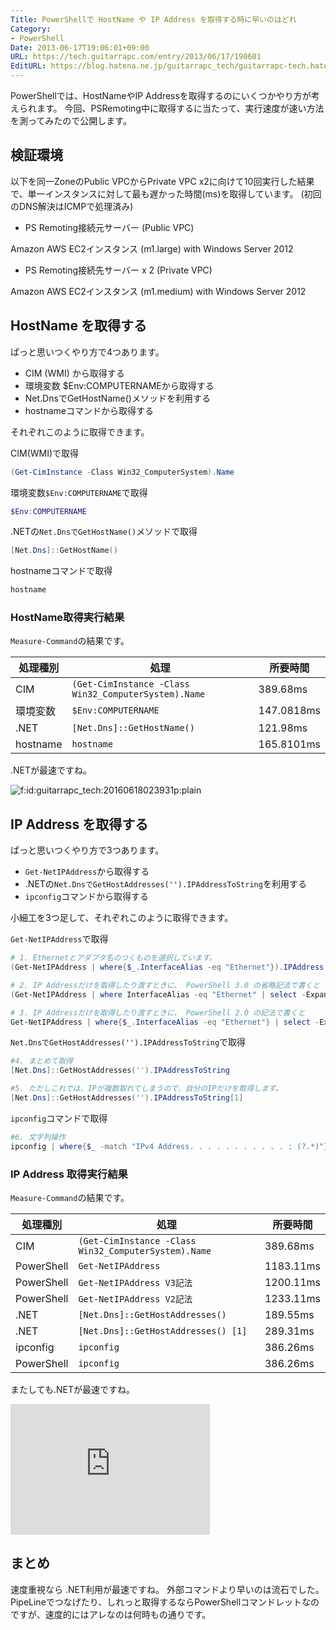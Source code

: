 ```yaml
---
Title: PowerShellで HostName や IP Address を取得する時に早いのはどれ
Category:
- PowerShell
Date: 2013-06-17T19:06:01+09:00
URL: https://tech.guitarrapc.com/entry/2013/06/17/190601
EditURL: https://blog.hatena.ne.jp/guitarrapc_tech/guitarrapc-tech.hatenablog.com/atom/entry/6802418398340924647
---
```


<!--
Date: 2013-06-17T19:06:01+09:00
URL: https://tech.guitarrapc.com/entry/2013/06/17/190601
-->

PowerShellでは、HostNameやIP Addressを取得するのにいくつかやり方が考えられます。 今回、PSRemoting中に取得するに当たって、実行速度が速い方法を測ってみたので公開します。

## 検証環境

以下を同一ZoneのPublic VPCからPrivate VPC x2に向けて10回実行した結果で、単一インスタンスに対して最も遅かった時間(ms)を取得しています。 (初回のDNS解決はICMPで処理済み)

- PS Remoting接続元サーバー (Public VPC)

Amazon AWS EC2インスタンス (m1.large) with Windows Server 2012

- PS Remoting接続先サーバー x 2 (Private VPC)

Amazon AWS EC2インスタンス (m1.medium) with Windows Server 2012

## HostName を取得する

ぱっと思いつくやり方で4つあります。

- CIM (WMI) から取得する
- 環境変数 $Env:COMPUTERNAMEから取得する
- Net.DnsでGetHostName()メソッドを利用する
- hostnameコマンドから取得する

それぞれこのように取得できます。

CIM(WMI)で取得

```ps1
(Get-CimInstance -Class Win32_ComputerSystem).Name
```

環境変数`$Env:COMPUTERNAME`で取得

```ps1
$Env:COMPUTERNAME
```

.NETの`Net.DnsでGetHostName()`メソッドで取得

```ps1
[Net.Dns]::GetHostName()
```

hostnameコマンドで取得

```ps1
hostname
```

### HostName取得実行結果

`Measure-Command`の結果です。

| 処理種別 | 処理 | 所要時間 |
| --- | --- | --- |
| CIM | `(Get-CimInstance -Class Win32_ComputerSystem).Name` | 389.68ms |
| 環境変数 | `$Env:COMPUTERNAME` | 147.0818ms |
| .NET | `[Net.Dns]::GetHostName()` | 121.98ms |
| hostname | `hostname` | 165.8101ms |

.NETが最速ですね。

<img class="hatena-fotolife" title="f:id:guitarrapc_tech:20160618023931p:plain" src="//cdn-ak.f.st-hatena.com/images/fotolife/g/guitarrapc_tech/20160618/20160618023931.png" alt="f:id:guitarrapc_tech:20160618023931p:plain" />

## IP Address を取得する

ぱっと思いつくやり方で3つあります。

- `Get-NetIPAddress`から取得する
- .NETの`Net.DnsでGetHostAddresses('').IPAddressToString`を利用する
- `ipconfig`コマンドから取得する

小細工を3つ足して、それぞれこのように取得できます。

`Get-NetIPAddress`で取得

```ps1
# 1. Ethernetとアダプタ名のつくものを選択しています。
(Get-NetIPAddress | where{$_.InterfaceAlias -eq "Ethernet"}).IPAddress

# 2. IP Addressだけを取得したり渡すときに、 PowerShell 3.0 の省略記法で書くと
(Get-NetIPAddress | where InterfaceAlias -eq "Ethernet" | select -ExpandProperty IPAddress)

# 3. IP Addressだけを取得したり渡すときに、 PowerShell 2.0 の記法で書くと
Get-NetIPAddress | where{$_.InterfaceAlias -eq "Ethernet"} | select -ExpandProperty IPAddress
```


`Net.DnsでGetHostAddresses('').IPAddressToString`で取得

```ps1
#4. まとめて取得
[Net.Dns]::GetHostAddresses('').IPAddressToString

#5. ただしこれでは、IPが複数取れてしまうので、自分のIPだけを取得します。
[Net.Dns]::GetHostAddresses('').IPAddressToString[1]
```


`ipconfig`コマンドで取得

```ps1
#6. 文字列操作
ipconfig | where{$_ -match "IPv4 Address. . . . . . . . . . . : (?.*)"} | %{$Matches.ip}
```

### IP Address 取得実行結果

`Measure-Command`の結果です。

| 処理種別 | 処理 | 所要時間 |
| --- | --- | --- |
| CIM | `(Get-CimInstance -Class Win32_ComputerSystem).Name` | 389.68ms |
| PowerShell | `Get-NetIPAddress` | 1183.11ms |
| PowerShell | `Get-NetIPAddress V3記法` | 1200.11ms |
| PowerShell | `Get-NetIPAddress V2記法` | 1233.11ms |
| .NET | `[Net.Dns]::GetHostAddresses()` | 189.55ms |
| .NET | `[Net.Dns]::GetHostAddresses() [1]` | 289.31ms |
| ipconfig | `ipconfig` | 386.26ms |
| PowerShell | `ipconfig` | 386.26ms |

またしても.NETが最速ですね。

<iframe src="https://onedrive.live.com/embed?cid=D0D99BE0D6F89C8B&amp;resid=D0D99BE0D6F89C8B%211611&amp;authkey=ADBuKJNbtXmxipM" width="319" height="209" frameborder="0" scrolling="no"></iframe>

## まとめ

速度重視なら .NET利用が最速ですね。 外部コマンドより早いのは流石でした。 PipeLineでつなげたり、しれっと取得するならPowerShellコマンドレットなのですが、速度的にはアレなのは何時もの通りです。
